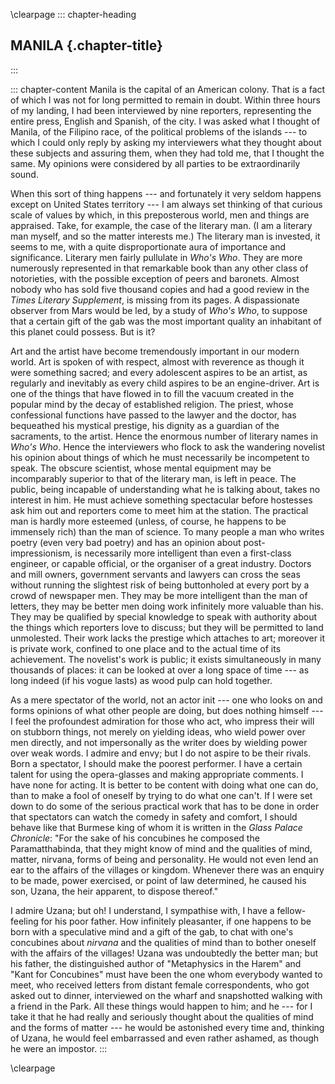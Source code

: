 \clearpage
::: chapter-heading
## MANILA {.chapter-title}
:::

::: chapter-content
Manila is the capital of an American colony. That is a fact of which I
was not for long permitted to remain in doubt. Within three hours of my
landing, I had been interviewed by nine reporters, representing the
entire press, English and Spanish, of the city. I was asked what I
thought of Manila, of the Filipino race, of the political problems of
the islands --- to which I could only reply by asking my interviewers what
they thought about these subjects and assuring them, when they had told
me, that I thought the same. My opinions were considered by all parties
to be extraordinarily sound.

When this sort of thing happens --- and fortunately it very seldom happens
except on United States territory --- I am always set thinking of that
curious scale of values by which, in this preposterous world, men and
things are appraised. Take, for example, the case of the literary man.
(I am a literary man myself, and so the matter interests me.) The
literary man is invested, it seems to me, with a quite disproportionate
aura of importance and significance. Literary men fairly pullulate in
*Who's Who*. They are more numerously represented in that remarkable
book than any other class of notorieties, with the possible exception of
peers and baronets. Almost nobody who has sold five thousand copies and
had a good review in the *Times Literary Supplement*, is missing from
its pages. A dispassionate observer from Mars would be led, by a study
of *Who's Who*, to suppose that a certain gift of the gab was the most
important quality an inhabitant of this planet could possess. But is it?

Art and the artist have become tremendously important in our modern
world. Art is spoken of with respect, almost with reverence as though it
were something sacred; and every adolescent aspires to be an artist, as
regularly and inevitably as every child aspires to be an engine-driver.
Art is one of the things that have flowed in to fill the vacuum created
in the popular mind by the decay of established religion. The priest,
whose confessional functions have passed to the lawyer and the doctor,
has bequeathed his mystical prestige, his dignity as a guardian of the
sacraments, to the artist. Hence the enormous number of literary names
in *Who's Who*. Hence the interviewers who flock to ask the wandering
novelist his opinion about things of which he must necessarily be
incompetent to speak. The obscure scientist, whose mental equipment may
be incomparably superior to that of the literary man, is left in peace.
The public, being incapable of understanding what he is talking about,
takes no interest in him. He must achieve something spectacular before
hostesses ask him out and reporters come to meet him at the station. The
practical man is hardly more esteemed (unless, of course, he happens to
be immensely rich) than the man of science. To many people a man who
writes poetry (even very bad poetry) and has an opinion about
post-impressionism, is necessarily more intelligent than even a
first-class engineer, or capable official, or the organiser of a great
industry. Doctors and mill owners, government servants and lawyers can
cross the seas without running the slightest risk of being buttonholed
at every port by a crowd of newspaper men. They may be more intelligent
than the man of letters, they may be better men doing work infinitely
more valuable than his. They may be qualified by special knowledge to
speak with authority about the things which reporters love to discuss;
but they will be permitted to land unmolested. Their work lacks the
prestige which attaches to art; moreover it is private work, confined to
one place and to the actual time of its achievement. The novelist's work
is public; it exists simultaneously in many thousands of places: it can
be looked at over a long space of time --- as long indeed (if his vogue
lasts) as wood pulp can hold together.

As a mere spectator of the world, not an actor init --- one who looks on
and forms opinions of what other people are doing, but does nothing
himself --- I feel the profoundest admiration for those who act, who
impress their will on stubborn things, not merely on yielding ideas, who
wield power over men directly, and not impersonally as the writer does
by wielding power over weak words. I admire and envy; but I do not
aspire to be their rivals. Born a spectator, I should make the poorest
performer. I have a certain talent for using the opera-glasses and
making appropriate comments. I have none for acting. It is better to be
content with doing what one can do, than to make a fool of oneself by
trying to do what one can't. If I were set down to do some of the
serious practical work that has to be done in order that spectators can
watch the comedy in safety and comfort, I should behave like that
Burmese king of whom it is written in the *Glass Palace Chronicle*: "For
the sake of his concubines he composed the Paramatthabinda, that they
might know of mind and the qualities of mind, matter, nirvana, forms of
being and personality. He would not even lend an ear to the affairs of
the villages or kingdom. Whenever there was an enquiry to be made, power
exercised, or point of law determined, he caused his son, Uzana, the
heir apparent, to dispose thereof."

I admire Uzana; but oh! I understand, I sympathise with, I have a
fellow-feeling for his poor father. How infinitely pleasanter, if one
happens to be born with a speculative mind and a gift of the gab, to
chat with one's concubines about *nirvana* and the qualities of mind
than to bother oneself with the affairs of the villages! Uzana was
undoubtedly the better man; but his father, the distinguished author of
"Metaphysics in the Harem" and "Kant for Concubines" must have been the
one whom everybody wanted to meet, who received letters from distant
female correspondents, who got asked out to dinner, interviewed on the
wharf and snapshotted walking with a friend in the Park. All these
things would happen to him; and he --- for I take it that he had really
and seriously thought about the qualities of mind and the forms of
matter --- he would be astonished every time and, thinking of Uzana, he
would feel embarrassed and even rather ashamed, as though he were an
impostor.
:::


\clearpage
